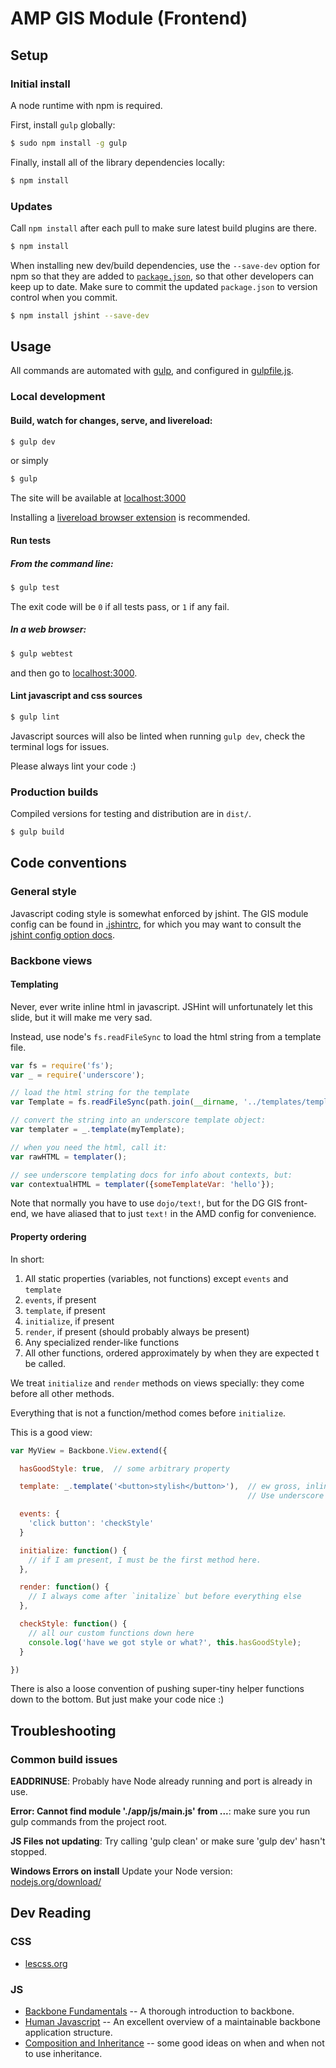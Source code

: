 AMP GIS Module (Frontend)
=========================


Setup
-----

### Initial install

A node runtime with npm is required.

First, install `gulp` globally:

```bash
$ sudo npm install -g gulp
```

Finally, install all of the library dependencies locally:

```bash
$ npm install
```


### Updates

Call `npm install` after each pull to make sure latest build plugins are there.

```bash
$ npm install
```

When installing new dev/build dependencies, use the `--save-dev` option for npm so that they are added to [`package.json`](package.json), so that other developers can keep up to date. Make sure to commit the updated `package.json` to version control when you commit.

```bash
$ npm install jshint --save-dev
```


Usage
-----

All commands are automated with [gulp](http://gulpjs.com), and configured in [gulpfile.js](gulpfile.js).


### Local development

#### Build, watch for changes, serve, and livereload:

```bash
$ gulp dev
```

or simply

```bash
$ gulp
```

The site will be available at [localhost:3000](http://localhost:3000)

Installing a [livereload browser extension](http://feedback.livereload.com/knowledgebase/articles/86242-how-do-i-install-and-use-the-browser-extensions-) is recommended.

#### Run tests

##### From the command line:

```bash
$ gulp test
```

The exit code will be `0` if all tests pass, or `1` if any fail.


##### In a web browser:

```bash
$ gulp webtest
```

and then go to [localhost:3000](http://localhost:3000).


#### Lint javascript and css sources

```bash
$ gulp lint
```

Javascript sources will also be linted when running `gulp dev`, check the terminal logs for issues.

Please always lint your code :)


### Production builds

Compiled versions for testing and distribution are in `dist/`.

```bash
$ gulp build
```


Code conventions
----------------

### General style

Javascript coding style is somewhat enforced by jshint. The GIS module config can be found in [.jshintrc](.jshintrc), for which you may want to consult the [jshint config option docs](www.jshint.com/docs/options/).


### Backbone views


#### Templating

Never, ever write inline html in javascript. JSHint will unfortunately let this slide, but it will make me very sad.

Instead, use node's `fs.readFileSync` to load the html string from a template file.

```js
var fs = require('fs');
var _ = require('underscore');

// load the html string for the template
var Template = fs.readFileSync(path.join(__dirname, '../templates/template.html'))

// convert the string into an underscore template object:
var templater = _.template(myTemplate);

// when you need the html, call it:
var rawHTML = templater();

// see underscore templating docs for info about contexts, but:
var contextualHTML = templater({someTemplateVar: 'hello'});
```

Note that normally you have to use `dojo/text!`, but for the DG GIS front-end, we have aliased that to just `text!` in the AMD config for convenience.


#### Property ordering

In short:

 1. All static properties (variables, not functions) except `events` and `template`
 2. `events`, if present
 3. `template`, if present
 4. `initialize`, if present
 5. `render`, if present (should probably always be present)
 6. Any specialized render-like functions
 7. All other functions, ordered approximately by when they are expected t be called.


We treat `initialize` and `render` methods on views specially: they come before all other methods.

Everything that is not a function/method comes before `initialize`.


This is a good view:

```js
var MyView = Backbone.View.extend({

  hasGoodStyle: true,  // some arbitrary property

  template: _.template('<button>stylish</button>'),  // ew gross, inline html, don't do this please :)
                                                     // Use underscore templates in their own file!

  events: {
    'click button': 'checkStyle'
  }

  initialize: function() {
    // if I am present, I must be the first method here.
  },

  render: function() {
    // I always come after `initalize` but before everything else
  },

  checkStyle: function() {
    // all our custom functions down here
    console.log('have we got style or what?', this.hasGoodStyle);
  }

})
```

There is also a loose convention of pushing super-tiny helper functions down to the bottom. But just make your code nice :)


Troubleshooting
---------------

### Common build issues

**EADDRINUSE**: Probably have Node already running and port is already in use.

**Error: Cannot find module './app/js/main.js' from ...**: make sure you run gulp commands from the project root.

**JS Files not updating**: Try calling 'gulp clean' or make sure 'gulp dev' hasn't stopped.

**Windows Errors on install** Update your Node version: [nodejs.org/download/](http://nodejs.org/download/)


Dev Reading
-----------

### CSS

 * [lescss.org](http://lesscss.org/functions/)


### JS

 * [Backbone Fundamentals](http://addyosmani.github.io/backbone-fundamentals/) -- A thorough introduction to backbone.
 * [Human Javascript](http://read.humanjavascript.com/) -- An excellent overview of a maintainable backbone application structure.
 * [Composition and Inheritance](http://joostdevblog.blogspot.ca/2014/07/why-composition-is-often-better-than.html) -- some good ideas on when and when not to use inheritance.
